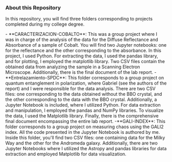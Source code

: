 ### About this Repository 

<p>
In this repository, you will find three folders corresponding to projects completed during my college degree.
</p>
- **CARACTERIZACION-COBALTO**: This was a group project where I was in charge of the analysis of the data for the Diffuse Reflectance and Absorbance of a sample of Cobalt. You will find two Jupyter notebooks: one for the reflectance and the other corresponding to the absorbance. In this project, I used Python. For extracting the data, I used the pandas library, and for plotting, I employed the matplotlib library. Two CSV files contain the obtained data from analyzing the sample in a Scanning Electron Microscope. Additionally, there is the final document of the lab report.
-**Entrelazamiento-SPDC**: This folder corresponds to a group project on quantum entanglement in polarization, where Gabriel (see the authors of the report) and I were responsible for the data analysis. There are two CSV files: one corresponding to the data obtained without the BBO crystal, and the other corresponding to the data with the BBO crystal. Additionally, a Jupyter Notebook is included, where I utilized Python. For data extraction and manipulation, I employed the pandas and NumPy libraries. To visualize the data, I used the Matplotlib library. Finally, there is the comprehensive final document encompassing the entire lab report.
-**GALI-INDEX**: This folder corresponds to a group project on measuring chaos using the GALI2 index. All the code presented in the Jupyter Notebook is authored by me. Inside this folder, you'll find two CSV files: one containing data for the Milky Way and the other for the Andromeda galaxy. Additionally, there are two Jupyter Notebooks where I utilized the Astropy and pandas libraries for data extraction and employed Matplotlib for data visualization.
